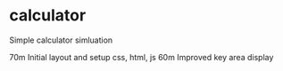 # calculator
Simple calculator simluation

70m Initial layout and setup css, html, js
60m Improved key area display